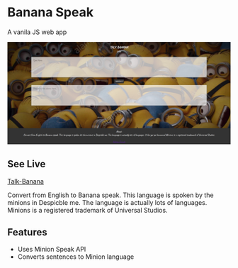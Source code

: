 # Banana Speak

A vanila JS web app

<a href="https://friendly-banana-talk.netlify.app/">
<img src= banana-talk.png ></a>

## See Live 

<p class="see-live"><a href="https://friendly-banana-talk.netlify.app/" target="_blank"> Talk-Banana </a> </p>

Convert from English to Banana speak. This language is spoken by the minions in Despicble me.
The language is actually lots of languages.
Minions is a registered trademark of Universal Studios.

## Features

- Uses Minion Speak API
- Converts sentences to Minion language
